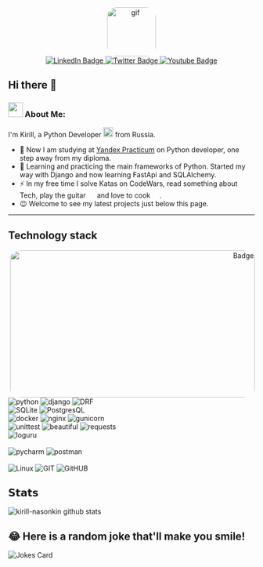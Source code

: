 <div id="header" align="center">
  <img alt="gif" src="https://media.giphy.com/media/v1.Y2lkPTc5MGI3NjExYWUwM2ZhNTlkYTYyNTBjM2JlYWNiMmFkNWZkYmUyZjhhZDRlODE4OCZlcD12MV9pbnRlcm5hbF9naWZzX2dpZklkJmN0PWc/du3J3cXyzhj75IOgvA/giphy.gif" width="100" style="border-radius: 20%"/>
</div>
<div id="badges" align="center">
  <a href="https://t.me/k_nasonkin">
    <img src="https://img.shields.io/badge/Telegram-blue?style=for-the-badge&logo=telegram&logoColor=white" alt="LinkedIn Badge"/>
  </a>
  <a href="mailto:kirill.nasonkin@yandex.ru">
    <img src="https://img.shields.io/badge/email-yellow?style=for-the-badge&logo=mail.ru&logoColor=red" alt="Twitter Badge"/>
  </a>
  <a href="https://www.codewars.com/users/nasonkin_k">
    <img src="https://img.shields.io/badge/Codewars-red?style=for-the-badge&logo=codewars&logoColor=white" alt="Youtube Badge"/>
  </a>
  <a href="https://leetcode.com/kirill-nasonkin/">
    </a>
</div>

## Hi there 👋

### <img src="https://cdn-icons-png.flaticon.com/512/5044/5044500.png" width=30> About Me:

I'm Kirill, a Python Developer <img src="https://media.giphy.com/media/WUlplcMpOCEmTGBtBW/giphy.gif" width="20"> from Russia.

- 🔭 Now I am studying
  at <a href="https://practicum.yandex.ru/profile/backend-developer/">Yandex Practicum</a> on Python developer, one step away from my diploma.
- 🌱 Learning and practicing the main frameworks of Python. Started my way with Django and now learning FastApi and SQLAlchemy.
- ⚡ In my free time I solve Katas on CodeWars, read something about Tech, play the
  guitar <img src="https://cdn-icons-png.flaticon.com/512/2816/2816775.png" width="15"> and love to
  cook <img src="https://cdn-icons-png.flaticon.com/512/1027/1027179.png" width=15>.
- 😉 Welcome to see my latest projects just below this page.
---

## Technology stack

<div id="techs" align="center">
  <div id="gif" align="right">
    <img align="right" style="border-radius: 5%" width="500" height="300" src="https://media.giphy.com/media/v1.Y2lkPTc5MGI3NjExNjY5Njk3YzZjZjBhZjRjMGRhMmU5MTNmMWM1OTRlZWIzZTEwZmE1OCZlcD12MV9pbnRlcm5hbF9naWZzX2dpZklkJmN0PWc/dWesBcTLavkZuG35MI/giphy.gif" alt="Badge"/>
  </div>
  <div id="" align="left">
    <img src="https://img.shields.io/badge/python-blue?style=for-the-badge&logo=python&logoColor=yellow" alt="python"/>
    <img src="https://img.shields.io/badge/django-green?style=for-the-badge&logo=django&logoColor=white" alt="django"/>
    <img src="https://img.shields.io/badge/DRF-red?style=for-the-badge&logo=DRF&logoColor=white" alt="DRF"/> <br>
    <img src="https://img.shields.io/badge/SQLite-07405E?style=for-the-badge&logo=sqlite&logoColor=white" alt="SQLite"/>
    <img src="https://img.shields.io/badge/PostgresQL-blue?style=for-the-badge&logo=postgresql&logoColor=white" alt="PostgresQL"/> <br>
    <img src="https://img.shields.io/badge/docker-blue?style=for-the-badge&logo=docker&logoColor=white" alt="docker"/>
    <img src="https://img.shields.io/badge/nginx-black?style=for-the-badge&logo=nginx&logoColor=white" alt="nginx"/>
    <img src="https://img.shields.io/badge/gunicorn-grey?style=for-the-badge&logo=gunicorn&logoColor=green" alt="gunicorn"/><br>
    <img src="https://img.shields.io/badge/unittest-green?style=for-the-badge&logo=testcafe&logoColor=white" alt="unittest"/>
    <img src="https://img.shields.io/badge/beautiful soup-grey?style=for-the-badge&logo=&logoColor=white" alt="beautiful"/>
    <img src="https://img.shields.io/badge/requests-black?style=for-the-badge&logo=&logoColor=white" alt="requests"/><br>
    <img src="https://img.shields.io/badge/loguru-brown?style=for-the-badge&logo=loguru&logoColor=yellow" alt="loguru"/><br>
    <br>
    <img src="https://img.shields.io/badge/pycharm-black?style=for-the-badge&logo=pycharm&logoColor=white" alt="pycharm"/>
    <img src="https://img.shields.io/badge/postman-yellow?style=for-the-badge&logo=postman&logoColor=orange" alt="postman"/><br>
    <br>
    <img src="https://img.shields.io/badge/Linux-black?style=for-the-badge&logo=linux&logoColor=orange" alt="Linux"/>
    <img src="https://img.shields.io/badge/GIT-black?style=for-the-badge&logo=git&logoColor=red" alt="GIT"/>
    <img src="https://img.shields.io/badge/GitHUB-black?style=for-the-badge&logo=github&logoColor=white" alt="GitHUB"/>
  </div>
</div>

## 𝗦𝘁𝗮𝘁𝘀

![kirill-nasonkin github stats](https://github-readme-stats.vercel.app/api?username=kirill-nasonkin&show_icons=true&theme=monokai&include_all_commits=true&count_private=true)

## 😂 Here is a random joke that'll make you smile!

![Jokes Card](https://readme-jokes.vercel.app/api)
